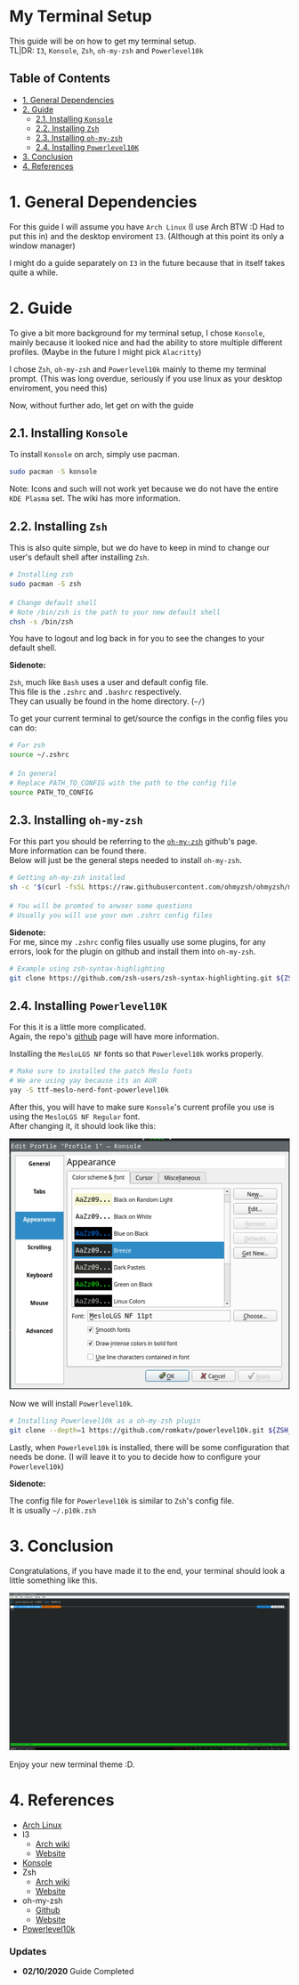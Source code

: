 # My Terminal Setup

This guide will be on how to get my terminal setup.  
TL|DR: `I3`, `Konsole`, `Zsh`, `oh-my-zsh` and `Powerlevel10k`
 
## Table of Contents
- [1. General Dependencies](#1-general-dependencies)
- [2. Guide](#2-guide)
  - [2.1. Installing `Konsole`](#21-installing-konsole)
  - [2.2. Installing `Zsh`](#22-installing-zsh)
  - [2.3. Installing `oh-my-zsh`](#23-installing-oh-my-zsh)
  - [2.4. Installing `Powerlevel10K`](#24-installing-powerlevel10k)
- [3. Conclusion](#3-conclusion)
- [4. References](#4-references)

# 1. General Dependencies

For this guide I will assume you have `Arch Linux` (I use Arch BTW :D Had to put this in) and the desktop enviroment `I3`. (Although at this point its only a window manager)  

I might do a guide separately on `I3` in the future because that in itself takes quite a while.  

# 2. Guide

To give a bit more background for my terminal setup, I chose `Konsole`, mainly because it looked nice and had the ability to store multiple different profiles. (Maybe in the future I might pick `Alacritty`)  

I chose `Zsh`, `oh-my-zsh` and `Powerlevel10k` mainly to theme my terminal prompt. (This was long overdue, seriously if you use linux as your desktop enviroment, you need this)  

Now, without further ado, let get on with the guide

## 2.1. Installing `Konsole`  

To install `Konsole` on arch, simply use pacman.  

```bash
sudo pacman -S konsole
```

Note: Icons and such will not work yet because we do not have the entire `KDE Plasma` set. The wiki has more information.

## 2.2. Installing `Zsh`

This is also quite simple, but we do have to keep in mind to change our user's default shell after installing `Zsh`.

```bash
# Installing zsh
sudo pacman -S zsh

# Change default shell
# Note /bin/zsh is the path to your new default shell
chsh -s /bin/zsh
```

You have to logout and log back in for you to see the changes to your default shell.  

**Sidenote:**

`Zsh`, much like `Bash` uses a user and default config file.  
This file is the `.zshrc` and `.bashrc` respectively.  
They can usually be found in the home directory. (`~/`)

To get your current terminal to get/source the configs in the config files you can do:  
```bash
# For zsh
source ~/.zshrc

# In general
# Replace PATH_TO_CONFIG with the path to the config file
source PATH_TO_CONFIG
```

## 2.3. Installing `oh-my-zsh`  

For this part you should be referring to the [`oh-my-zsh`](https://github.com/ohmyzsh/ohmyzsh) github's page.  
More information can be found there.  
Below will just be the general steps needed to install `oh-my-zsh`.  

```bash
# Getting oh-my-zsh installed
sh -c "$(curl -fsSL https://raw.githubusercontent.com/ohmyzsh/ohmyzsh/master/tools/install.sh)"

# You will be promted to anwser some questions
# Usually you will use your own .zshrc config files
```

**Sidenote:**  
For me, since my `.zshrc` config files usually use some plugins, for any errors, look for the plugin on github and install them into `oh-my-zsh`.  

```bash
# Example using zsh-syntax-highlighting
git clone https://github.com/zsh-users/zsh-syntax-highlighting.git ${ZSH_CUSTOM:-~/.oh-my-zsh/custom}/plugins/zsh-syntax-highlighting
```

## 2.4. Installing `Powerlevel10K`

For this it is a little more complicated.  
Again, the repo's [github](https://github.com/romkatv/powerlevel10k) page will have more information.  

Installing the `MesloLGS NF` fonts so that `Powerlevel10k` works properly.

```bash
# Make sure to installed the patch Meslo fonts
# We are using yay because its an AUR
yay -S ttf-meslo-nerd-font-powerlevel10k
```

After this, you will have to make sure `Konsole`'s current profile you use is using the `MesloLGS NF Regular` font.  
After changing it, it should look like this:  

![Konsole with Meslo font](assets/konsole_meslo_font.png)  

Now we will install `Powerlevel10k`.  

```bash
# Installing Powerlevel10k as a oh-my-zsh plugin
git clone --depth=1 https://github.com/romkatv/powerlevel10k.git ${ZSH_CUSTOM:-$HOME/.oh-my-zsh/custom}/themes/powerlevel10k
```

Lastly, when `Powerlevel10k` is installed, there will be some configuration that needs be done. (I will leave it to you to decide how to configure your `Powerlevel10k`)

**Sidenote:**

The config file for `Powerlevel10k` is similar to `Zsh`'s config file.  
It is usually `~/.p10k.zsh`

# 3. Conclusion

Congratulations, if you have made it to the end, your terminal should look a little something like this.  

![Final Terminal](assets/final_terminal.png)

Enjoy your new terminal theme :D.

# 4. References

- [Arch Linux](https://wiki.archlinux.org/)
- I3
  - [Arch wiki](https://wiki.archlinux.org/index.php/i3)
  - [Website](https://i3wm.org/)
- [Konsole](https://konsole.kde.org/)
- Zsh
  - [Arch wiki](https://wiki.archlinux.org/index.php/zsh)
  - [Website](https://www.zsh.org/)
- oh-my-zsh
  - [Github](https://github.com/ohmyzsh/ohmyzsh)
  - [Website](https://ohmyz.sh/)
- [Powerlevel10k](https://github.com/romkatv/powerlevel10k)

### Updates
- **02/10/2020** Guide Completed
